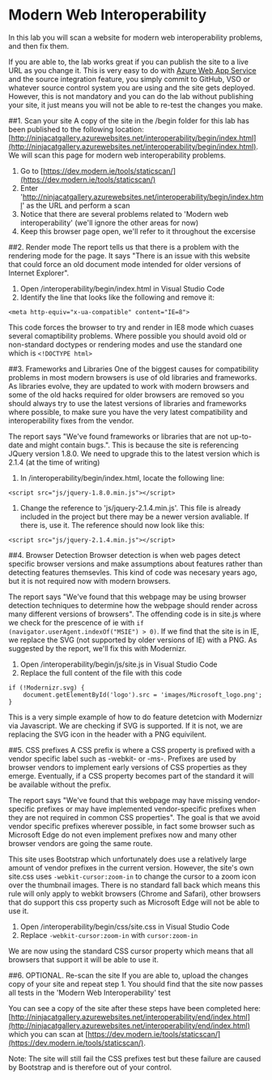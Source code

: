 # Modern Web Interoperability

In this lab you will scan a website for modern web interoperability problems, and then fix them.

If you are able to, the lab works great if you can publish the site to a live URL as you change it. This is very easy to do with [Azure Web App Service](https://azure.microsoft.com/en-us/services/app-service/web/) and the source integration feature, you simply commit to GitHub, VSO or whatever source control system you are using and the site gets deployed. However, this is not mandatory and you can do the lab without publishing your site, it just means you will not be able to re-test the changes you make.

##1. Scan your site
A copy of the site in the /begin folder for this lab has been published to the following location: [http://ninjacatgallery.azurewebsites.net/interoperability/begin/index.html](http://ninjacatgallery.azurewebsites.net/interoperability/begin/index.html). We will scan this page for modern web interoperability problems.

1. Go to [https://dev.modern.ie/tools/staticscan/](https://dev.modern.ie/tools/staticscan/)
1. Enter 'http://ninjacatgallery.azurewebsites.net/interoperability/begin/index.html' as the URL and perform a scan
1. Notice that there are several problems related to 'Modern web interoperability' (we'll ignore the other areas for now)
1. Keep this browser page open, we'll refer to it throughout the excersise

##2. Render mode
The report tells us that there is a problem with the rendering mode for the page. It says "There is an issue with this website that could force an old document mode intended for older versions of Internet Explorer".

1. Open /interoperability/begin/index.html in Visual Studio Code
2. Identify the line that looks like the following and remove it: 

```<meta http-equiv="x-ua-compatible" content="IE=8">```

This code forces the browser to try and render in IE8 mode which cuases several comaptibility problems. Where possible you should avoid old or non-standard doctypes or rendering modes and use the standard one which is `<!DOCTYPE html>`

##3. Frameworks and Libraries
One of the biggest causes for compatibility problems in most modern browsers is use of old libraries and frameworks. As libraries evolve, they are updated to work with modern browsers and some of the old hacks required for older browsers are removed so you should always try to use the latest versions of libraries and frameworks where possible, to make sure you have the very latest compatibility and interoperability fixes from the vendor.

The report says "We've found frameworks or libraries that are not up-to-date and might contain bugs.". This is because the site is referencing JQuery version 1.8.0. We need to upgrade this to the latest version which is 2.1.4 (at the time of writing)

1. In /interoperability/begin/index.html, locate the following line:

```<script src="js/jquery-1.8.0.min.js"></script>```

1. Change the reference to 'js/jquery-2.1.4.min.js'. This file is already included in the project but there may be a newer version avaliable. If there is, use it. The reference should now look like this: 

```<script src="js/jquery-2.1.4.min.js"></script>```

##4. Browser Detection
Browser detection is when web pages detect specific browser versions and make assumptions about features rather than detecting features themsevles. This kind of code was necesary years ago, but it is not required now with modern browsers.

The report says "We've found that this webpage may be using browser detection techniques to determine how the webpage should render across many different versions of browsers".  The offending code is in site.js where we check for the prescence of ie with `if (navigator.userAgent.indexOf("MSIE") > 0)`. If we find that the site is in IE, we replace the SVG (not supported by older versions of IE) with a PNG. As suggested by the report, we'll fix this with Modernizr.

1. Open /interoperability/begin/js/site.js in Visual Studio Code
2. Replace the full content of the file with this code

```
if (!Modernizr.svg) {
	document.getElementById('logo').src = 'images/Microsoft_logo.png';
}
```

This is a very simple example of how to do feature detetcion with Modernizr via Javascript. We are checking if SVG is supported. If it is not, we are replacing the SVG icon in the header with a PNG equivilent.

##5. CSS prefixes
A CSS prefix is where a CSS property is prefixed with a vendor specific label such as -webkit- or -ms-. Prefixes are used by browser vendors to implement early versions of CSS properties as they emerge. Eventually, if a CSS property becomes part of the standard it will be available without the prefix.

The report says "We've found that this webpage may have missing vendor-specific prefixes or may have implemented vendor-specific prefixes when they are not required in common CSS properties". The goal is that we avoid vendor specific prefixes wherever possible, in fact some browser such as Microsoft Edge do not even implement prefixes now and many other browser vendors are going the same route.

This site uses Bootstrap which unfortunately does use a relatively large amount of vendor prefixes in the current version. However, the site's own site.css uses `-webkit-cursor:zoom-in` to change the cursor to a zoom icon over the thumbnail images. There is no standard fall back which means this rule will only apply to webkit browsers (Chrome and Safari), other browsers that do support this css property such as Microsoft Edge will not be able to use it.

1. Open /interoperability/begin/css/site.css in Visual Studio Code
2. Replace `-webkit-cursor:zoom-in` with `cursor:zoom-in`

We are now using the standard CSS cursor property which means that all browsers that support it will be able to use it.

##6. OPTIONAL. Re-scan the site
If you are able to, upload the changes copy of your site and repeat step 1. You should find that the site now passes all tests in the 'Modern Web Interoperability' test

You can see a copy of the site after these steps have been completed here: [http://ninjacatgallery.azurewebsites.net/interoperability/end/index.html](http://ninjacatgallery.azurewebsites.net/interoperability/end/index.html) which you can scan at  [https://dev.modern.ie/tools/staticscan/](https://dev.modern.ie/tools/staticscan/).

Note: The site will still fail the CSS prefixes test but these failure are caused by Bootstrap and is therefore out of your control.
